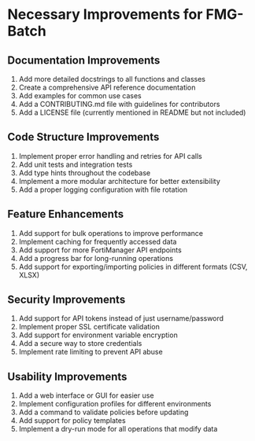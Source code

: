 # Necessary Improvements for FMG-Batch

## Documentation Improvements
1. Add more detailed docstrings to all functions and classes
2. Create a comprehensive API reference documentation
3. Add examples for common use cases
4. Add a CONTRIBUTING.md file with guidelines for contributors
5. Add a LICENSE file (currently mentioned in README but not included)

## Code Structure Improvements
1. Implement proper error handling and retries for API calls
2. Add unit tests and integration tests
3. Add type hints throughout the codebase
4. Implement a more modular architecture for better extensibility
5. Add a proper logging configuration with file rotation

## Feature Enhancements
1. Add support for bulk operations to improve performance
2. Implement caching for frequently accessed data
3. Add support for more FortiManager API endpoints
4. Add a progress bar for long-running operations
5. Add support for exporting/importing policies in different formats (CSV, XLSX)

## Security Improvements
1. Add support for API tokens instead of just username/password
2. Implement proper SSL certificate validation
3. Add support for environment variable encryption
4. Add a secure way to store credentials
5. Implement rate limiting to prevent API abuse

## Usability Improvements
1. Add a web interface or GUI for easier use
2. Implement configuration profiles for different environments
3. Add a command to validate policies before updating
4. Add support for policy templates
5. Implement a dry-run mode for all operations that modify data
